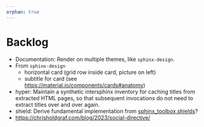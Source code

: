 ```yaml
---
orphan: true
---
```


# Backlog

- Documentation: Render on multiple themes, like `sphinx-design`.
- From `sphinx-design` 
  - horizontal card (grid row inside card, picture on left)
  - subtitle for card (see <https://material.io/components/cards#anatomy>)
- hyper: Maintain a synthetic intersphinx inventory for caching titles from
  extracted HTML pages, so that subsequent invocations do not need to
  extract titles over and over again.
- shield: Derive fundamental implementation from [sphinx_toolbox.shields]?
- https://chrisholdgraf.com/blog/2023/social-directive/


[sphinx_toolbox.shields]: https://github.com/sphinx-toolbox/sphinx-toolbox/blob/master/sphinx_toolbox/shields.py
